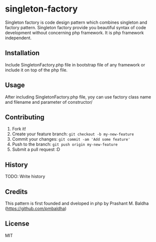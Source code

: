 # singleton-factory

Singleton factory is code design pattern which combines singleton and factory pattern. Singleton factory provide you beautiful syntax of code development without concerning php framework. It is php framework independent. 
## Installation

Include SingletonFactory.php file in bootstrap file of any framework or include it on top of the php file. 

## Usage

After including SingletonFactory.php file, yoy can use factory class name and filename and parameter of constructor/ 

## Contributing

1. Fork it!
2. Create your feature branch: `git checkout -b my-new-feature`
3. Commit your changes: `git commit -am 'Add some feature'`
4. Push to the branch: `git push origin my-new-feature`
5. Submit a pull request :D

## History

TODO: Write history

## Credits

This pattern is first founded and dveloped in php by Prashant M. Baldha (https://github.com/pmbaldha)

## License

MIT
